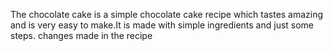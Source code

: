 The chocolate cake is a simple chocolate cake recipe which tastes amazing and is very easy to make.It is made with simple ingredients and just some steps.
changes made in the recipe